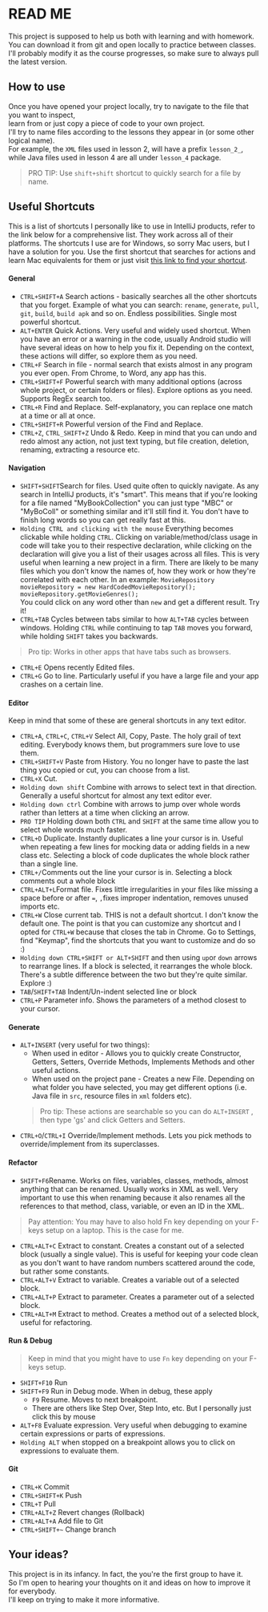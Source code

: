 
# READ ME
This project is supposed to help us both with learning and with homework.   
You can download it from git and open locally to practice between classes.   
I'll probably modify it as the course progresses, so make sure to always pull the latest version.
## How to use
Once you have opened your project locally, try to navigate to the file that you want to inspect,  
learn from or just copy a piece of code to your own project.  
I'll try to name files according to the lessons they appear in (or some other logical name).  
For example, the `XML` files used in lesson 2, will have a prefix `lesson_2_`, while Java files used in lesson 4 are all under `lesson_4` package.
>PRO TIP: Use `shift+shift` shortcut to quickly search for a file by name.
## Useful Shortcuts
This is a list of shortcuts I personally like to use in IntelliJ products, refer to the link below for a comprehensive list. They work across all of their platforms. The shortcuts I use are for Windows, so sorry Mac users, but I have a solution for you. Use the first shortcut that searches for actions and learn Mac equivalents for them or just visit [this link to find your shortcut](https://www.jetbrains.com/help/idea/mastering-keyboard-shortcuts.html).
#### General
- `CTRL+SHIFT+A` Search actions - basically searches all the other shortcuts that you forget. Example of what you can search: `rename`, `generate`, `pull`, `git`, `build`, `build apk` and so on. Endless possibilities. Single most powerful shortcut.
- `ALT+ENTER` Quick Actions. Very useful and widely used shortcut. When you have an error or a warning in the code, usually Android studio will have several ideas on how to help you fix it. Depending on the context, these actions will differ, so explore them as you need.
- `CTRL+F` Search in file - normal search that exists almost in any program you ever open. From Chrome, to Word, any app has this.
- `CTRL+SHIFT+F` Powerful search with many additional options (across whole project, or certain folders or files). Explore options as you need. Supports RegEx search too.
- `CTRL+R` Find and Replace. Self-explanatory, you can replace one match at a time or all at once.
- `CTRL+SHIFT+R` Powerful version of the Find and Replace.
- `CTRL+Z`, `CTRL_SHIFT+Z` Undo & Redo. Keep in mind that you can undo and redo almost any action, not just text typing, but file creation, deletion, renaming, extracting a resource etc.

#### Navigation
- `SHIFT+SHIFT`Search for files. Used quite often to quickly navigate. As any search in IntelliJ products, it's "smart". This means that if you're looking for a file named "MyBookCollection" you can just type "MBC" or "MyBoColl" or something similar and it'll still find it. You don't have to finish long words so you can get really fast at this.
- `Holding CTRL and clicking with the mouse` Everything becomes clickable while holding `CTRL`. Clicking on variable/method/class usage in code will take you to their respective declaration, while clicking on the declaration will give you a list of their usages across all files. This is very useful when learning a new project in a firm. There are likely to be many files which you don't know the names of, how they work or how they're correlated with each other. In an example:
  `MovieRepository movieRepository = new HardCodedMovieRepository();  
  movieRepository.getMovieGenres();`  
  You could click on any word other than `new` and get a different result. Try it!
- `CTRL+TAB` Cycles between tabs similar to how `ALT+TAB` cycles between windows.  Holding `CTRL` while continuing to tap `TAB` moves you forward, while holding `SHIFT` takes you backwards.

> Pro tip: Works in other apps that have tabs such as browsers.

- `CTRL+E` Opens recently Edited files.
- `CTRL+G` Go to line. Particularly useful if you have a large file and your app crashes on a certain line.

#### Editor
Keep in mind that some of these are general shortcuts in any text editor.
- `CTRL+A`, `CTRL+C`, `CTRL+V` Select All, Copy, Paste. The holy grail of text editing. Everybody knows them, but programmers sure love to use them.
- `CTRL+SHIFT+V` Paste from History. You no longer have to paste the last thing you copied or cut, you can choose from a list.
- `CTRL+X` Cut.
- `Holding down shift` Combine with arrows to select text in that direction. Generally a useful shortcut for almost any text editor ever.
- `Holding down ctrl` Combine with arrows to jump over whole words rather than letters at a time when clicking an arrow.
- `PRO TIP` Holding down both `CTRL` and `SHIFT` at the same time allow you to select whole words much faster.
- `CTRL+D` Duplicate. Instantly duplicates a line your cursor is in. Useful when repeating a few lines for mocking data or adding fields in a new class etc. Selecting a block of code duplicates the whole block rather than a single line.
- `CTRL+/`Comments out the line your cursor is in. Selecting a block comments out a whole block
- `CTRL+ALT+L`Format file. Fixes little irregularities in your files like missing a space before or after `=`, `,`fixes improper indentation, removes unused imports etc.
- `CTRL+W` Close current tab. THIS is not a default shortcut. I don't know the default one. The point is that you can customize any shortcut and I opted for `CTRL+W` because that closes the tab in Chrome. Go to Settings, find "Keymap", find the shortcuts that you want to customize and do so :)
- `Holding down CTRL+SHIFT or ALT+SHIFT` and then using `up`or `down` arrows to rearrange lines. If a block is selected, it rearranges the whole block. There's a subtle difference between the two but they're quite similar. Explore :)
- `TAB`/`SHIFT+TAB` Indent/Un-indent selected line or block
- `CTRL+P` Parameter info. Shows the parameters of a method closest to your cursor.
#### Generate
- `ALT+INSERT` (very useful for two things):
    - When used in editor - Allows you to quickly create Constructor, Getters, Setters, Override Methods, Implements Methods and other useful actions.
    - When used on the project pane - Creates a new File. Depending on what folder you have selected, you may get different options (i.e. Java file in `src`, resource files in `xml` folders etc).
  >Pro tip: These actions are searchable so you can do `ALT+INSERT` , then type 'gs' and click Getters and Setters.
- `CTRL+O`/`CTRL+I` Override/Implement methods. Lets you pick methods to override/implement from its superclasses.
#### Refactor
- `SHIFT+F6`Rename. Works on files, variables, classes, methods, almost anything that can be renamed. Usually works in XML as well. Very important to use this when renaming because it also renames all the references to that method, class, variable, or even an ID in the XML.
>Pay attention: You may have to also hold Fn key depending on your F-keys setup on a laptop. This is the case for me.
- `CTRL+ALT+C` Extract to constant. Creates a constant out of a selected block (usually a single value). This is useful for keeping your code clean as you don't want to have random numbers scattered around the code, but rather some constants.
- `CTRL+ALT+V` Extract to variable. Creates a variable out of a selected block.
- `CTRL+ALT+P` Extract to parameter. Creates a parameter out of a selected block.
- `CTRL+ALT+M` Extract to method. Creates a method out of a selected block, useful for refactoring.
#### Run & Debug
>Keep in mind that you might have to use `Fn` key depending on your F-keys setup.
- `SHIFT+F10` Run
- `SHIFT+F9` Run in Debug mode. When in debug, these apply
    - `F9` Resume. Moves to next breakpoint.
    - There are others like Step Over, Step Into, etc. But I personally just click this by mouse
- `ALT+F8` Evaluate expression. Very useful when debugging to examine certain expressions or parts of expressions.
- `Holding ALT` when stopped on a breakpoint allows you to click on expressions to evaluate them.
#### Git
- `CTRL+K` Commit
- `CTRL+SHIFT+K` Push
- `CTRL+T` Pull
- `CTRL+ALT+Z` Revert changes (Rollback)
- `CTRL+ALT+A` Add file to Git
- `CTRL+SHIFT+~` Change branch

## Your ideas?
This project is in its infancy. In fact, the you're the first group to have it.   
So I'm open to hearing your thoughts on it and ideas on how to improve it for everybody.   
I'll keep on trying to make it more informative.
